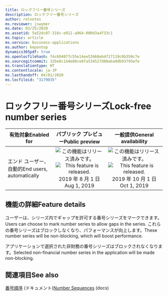 ```yaml
---
title: ロックフリー番号シリーズ
description: ロックフリー番号シリーズ
author: relnotes
ms.reviewer: jswymer
ms.date: 03/25/2020
ms.assetid: 5a52dc07-316c-e911-a964-000d3a4f33c1
ms.topic: article
ms.service: business-applications
ms.author: kepontop
dynamics365pdf: true
ms.openlocfilehash: f4c694077c55e14ee52668eb4f17119c0b350c7e
ms.sourcegitcommit: 32be8c144e80ce07a534527d80aba9db93795efe
ms.translationtype: HT
ms.contentlocale: ja-JP
ms.lasthandoff: 04/01/2020
ms.locfileid: "3179035"
---
```

# <a name="lock-free-number-series"></a><span data-ttu-id="a2b46-103">ロックフリー番号シリーズ</span><span class="sxs-lookup"><span data-stu-id="a2b46-103">Lock-free number series</span></span>


| <span data-ttu-id="a2b46-104">有効対象</span><span class="sxs-lookup"><span data-stu-id="a2b46-104">Enabled for</span></span>    |  <span data-ttu-id="a2b46-105">パブリック プレビュー</span><span class="sxs-lookup"><span data-stu-id="a2b46-105">Public preview</span></span> | <span data-ttu-id="a2b46-106">一般提供</span><span class="sxs-lookup"><span data-stu-id="a2b46-106">General availability</span></span> | 
| ---------- | :----------: |:----------: |
|<span data-ttu-id="a2b46-107">エンド ユーザー、自動的</span><span class="sxs-lookup"><span data-stu-id="a2b46-107">End users, automatically</span></span>|<span data-ttu-id="a2b46-108">![この機能はリリース済みです。](/dynamics365-release-plan/media/green-checkmark.png "この機能はリリース済みです。")</span><span class="sxs-lookup"><span data-stu-id="a2b46-108">![This feature is released.](/dynamics365-release-plan/media/green-checkmark.png "This feature is released.")</span></span> <span data-ttu-id="a2b46-109">2019 年 8 月 1 日</span><span class="sxs-lookup"><span data-stu-id="a2b46-109">Aug 1, 2019</span></span>| <span data-ttu-id="a2b46-110">![この機能はリリース済みです。](/dynamics365-release-plan/media/green-checkmark.png "この機能はリリース済みです。")</span><span class="sxs-lookup"><span data-stu-id="a2b46-110">![This feature is released.](/dynamics365-release-plan/media/green-checkmark.png "This feature is released.")</span></span> <span data-ttu-id="a2b46-111">2019 年 10 月 1 日</span><span class="sxs-lookup"><span data-stu-id="a2b46-111">Oct 1, 2019</span></span>|






## <a name="feature-details"></a><span data-ttu-id="a2b46-112">機能の詳細</span><span class="sxs-lookup"><span data-stu-id="a2b46-112">Feature details</span></span>
<!--feature detail start -->
<span data-ttu-id="a2b46-113">ユーザーは、シリーズ内でギャップを許可する番号シリーズをマークできます。</span><span class="sxs-lookup"><span data-stu-id="a2b46-113">Users can choose to mark number series to allow gaps in the series.</span></span> <span data-ttu-id="a2b46-114">これらの番号シリーズはブロックしなくなり、パフォーマンスが向上します。</span><span class="sxs-lookup"><span data-stu-id="a2b46-114">These number series will be non-blocking, which will boost performance.</span></span> 

<span data-ttu-id="a2b46-115">アプリケーションで選択された非財務の番号シリーズはブロックされなくなります。</span><span class="sxs-lookup"><span data-stu-id="a2b46-115">Selected non-financial number series in the application will be made non-blocking.</span></span>
<!--feature detail end -->










## <a name="see-also"></a><span data-ttu-id="a2b46-116">関連項目</span><span class="sxs-lookup"><span data-stu-id="a2b46-116">See also</span></span>

<span data-ttu-id="a2b46-117">[番号順序](https://docs.microsoft.com/dynamics365/business-central/dev-itpro/developer/devenv-number-sequences) (ドキュメント)</span><span class="sxs-lookup"><span data-stu-id="a2b46-117">[Number Sequences](https://docs.microsoft.com/dynamics365/business-central/dev-itpro/developer/devenv-number-sequences) (docs)</span></span>
